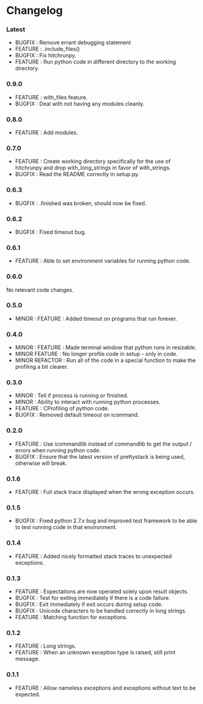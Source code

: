 # Changelog


### Latest

* BUGFIX : Remove errant debugging statement
* FEATURE : .include_files()
* BUGFIX : Fix hitchrunpy.
* FEATURE : Run python code in different directory to the working directory.


### 0.9.0

* FEATURE : with_files feature.
* BUGFIX : Deal with not having any modules cleanly.


### 0.8.0

* FEATURE : Add modules.


### 0.7.0

* FEATURE : Create working directory specifically for the use of hitchrunpy and drop with_long_strings in favor of with_strings.
* BUGFIX : Read the README correctly in setup.py.


### 0.6.3

* BUGFIX : .finished was broken, should now be fixed.


### 0.6.2

* BUGFIX : Fixed timeout bug.


### 0.6.1

* FEATURE : Able to set environment variables for running python code.


### 0.6.0


No relevant code changes.

### 0.5.0

* MINOR : FEATURE : Added timeout on programs that run forever.


### 0.4.0

* MINOR : FEATURE : Made terminal window that python runs in resizable.
* MINOR FEATURE : No longer profile code in setup - only in code.
* MINOR REFACTOR : Run all of the code in a special function to make the profiling a bit clearer.


### 0.3.0

* MINOR : Tell if process is running or finished.
* MINOR : Ability to interact with running python processes.
* FEATURE : CProfiling of python code.
* BUGFIX : Removed default timeout on icommand.


### 0.2.0

* FEATURE : Use icommandlib instead of commandlib to get the output / errors when running python code.
* BUGFIX : Ensure that the latest version of prettystack is being used, otherwise will break.


### 0.1.6

* FEATURE : Full stack trace displayed when the wrong exception occurs.


### 0.1.5

* BUGFIX : Fixed python 2.7.x bug and improved test framework to be able to test running code in that environment.


### 0.1.4

* FEATURE : Added nicely formatted stack traces to unexpected exceptions.


### 0.1.3

* FEATURE : Expectations are now operated solely upon result objects.
* BUGFIX : Test for exiting immediately if there is a code failure.
* BUGFIX : Exit immediately if exit occurs during setup code.
* BUGFIX : Unicode characters to be handled correctly in long strings.
* FEATURE : Matching function for exceptions.


### 0.1.2

* FEATURE : Long strings.
* FEATURE : When an unknown exception type is raised, still print message.


### 0.1.1

* FEATURE : Allow nameless exceptions and exceptions without text to be expected.


